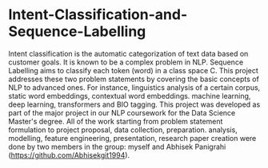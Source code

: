 # Intent-Classification-and-Sequence-Labelling
Intent classification is the automatic categorization of text data based on customer goals. It is known to be a complex problem in NLP. Sequence Labelling aims to classify each token (word) in a class space C. This project addresses these two problem statements by covering the basic concepts of NLP to advanced ones. For instance, linguistics analysis of a certain corpus, static word embeddings, contextual word embeddings. machine learning, deep learning, transformers and BIO tagging. This project was developed as part of the major project in our NLP coursework for the Data Science Master's degree. All of the work starting from problem statement formulation to project proposal, data collection, preparation. analysis, modelling, feature engineering, presentation, research paper creation were done by two members in the group: myself and Abhisek Panigrahi (https://github.com/Abhisekgit1994).
